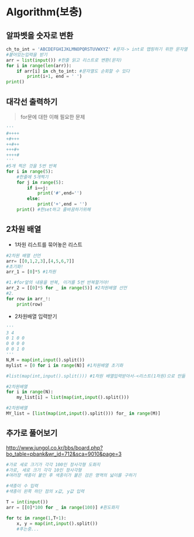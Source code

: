 # Algorithm(보충)

## 알파벳을 숫자로 변환

```python
ch_to_int = 'ABCDEFGHIJKLMNOPQRSTUVWXYZ' #문자-> int로 맵핑하기 위한 문자열
#붙어있는입력을 받기
arr = list(input()) #한줄 읽고 리스트로 변환(문자)
for i in range(len(arr)):
    if arr[i] in ch_to_int: #문자열도 순회할 수 있다
        print(i+1, end = ' ')
print()
```



## 대각선 출력하기

> for문에 대한 이해 필요한 문제

```python
'''
#++++
+#+++
++#++
+++#+
++++#
'''
#5개 찍은 것을 5번 반복
for i in range(5):
    #한줄에 5개찍기
    for j in range(5):
    	if i==j:
            print('#',end='')
        else:
        	print('+',end = '')
    print() #한set하고 줄바꿈하기위해
```



## 2차원 배열

- 1차원 리스트를 묶어놓은 리스트

```python
#2차원 배열 선언
arr= [[0,1,2,3],[4,5,6,7]]
#초기화!
arr_1 = [0]*5 #1차원

#1.#for앞의 내용을 반복, 이거를 5번 반복할거야!
arr_2 = [[0]*5 for _ in range(5)] #2차원배열 선언
#2.
for row in arr_!:
    print(row)
```

- 2차원배열 입력받기

```python
'''
3 4
0 1 0 0
0 0 0 0
0 0 1 0
'''
N,M = map(int,input().split())
mylist = [0 for i in range(N)] #1차원배열 초기화

#list(map(int,input().split())) #1차원 배열입력받아서-<리스트(1차원)으로 만듦

#2차원배열
for i in range(N):
    my_list[i] = list(map(int,input().split()))

#2차원배열
MY_list = [list(map(int,input().split())) for_ in range(M)]
```





## 추가로 풀어보기

http://www.jungol.co.kr/bbs/board.php?bo_table=pbank&wr_id=712&sca=9010&page=3

```python
#가로 세로 크기가 각각 100인 정사각형 도화지
#가로, 세로 크기 각각 10인 정사각형
#여러장 색종이 붙인 후 색종이가 붙은 검은 영역의 넓이를 구하기

#색종이 수 입력
#색종이 왼쪽 하단 점의 x값, y값 입력

T = int(input())
arr = [[0]*100 for _ in range(100)] #흰도화지

for tc in range(1,T+1):
    x, y = map(int,input().split())
    #푸는중...
```

